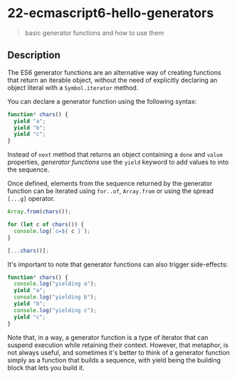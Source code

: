 # 22-ecmascript6-hello-generators
> basic generator functions and how to use them

## Description
The ES6 generator functions are an alternative way of creating functions that return an iterable object, without the need of explicitly declaring an object literal with a `Symbol.iterator` method.

You can declare a generator function using the following syntax:
```javascript
function* chars() {
  yield "a";
  yield "b";
  yield "c";
}
```

Instead of `next` method that returns an object containing a `done` and `value` properties, *generator functions* use the `yield` keyword to add values to into the sequence.

Once defined, elements from the sequence returned by the generator function can be iterated using `for..of`, `Array.from` or using the spread `[...g]` operator.

```javascript
Array.from(chars());

for (let c of chars()) {
  console.log(`c=${ c }`);
}

[...chars()];
```

It's important to note that generator functions can also trigger side-effects:
```javascript
function* chars() {
  console.log("yielding a");
  yield "a";
  console.log("yielding b");  
  yield "b";
  console.log("yielding c");  
  yield "c";
}
```

Note that, in a way, a generator function is a type of iterator that can suspend execution while retaining their context. However, that metaphor, is not always useful, and sometimes it's better to think of a generator function simply as a function that builds a sequence, with yield being the building block that lets you build it.